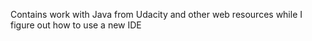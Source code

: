Contains work with Java from Udacity and other web resources while I figure out how to use a new IDE
